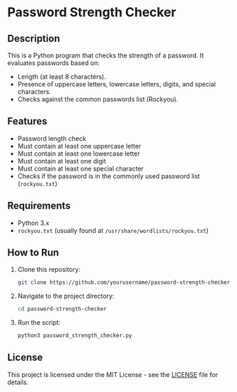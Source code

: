# Password Strength Checker

## Description
This is a Python program that checks the strength of a password. It evaluates passwords based on:
- Length (at least 8 characters).
- Presence of uppercase letters, lowercase letters, digits, and special characters.
- Checks against the common passwords list (Rockyou).

## Features
- Password length check
- Must contain at least one uppercase letter
- Must contain at least one lowercase letter
- Must contain at least one digit
- Must contain at least one special character
- Checks if the password is in the commonly used password list (`rockyou.txt`)

## Requirements
- Python 3.x
- `rockyou.txt` (usually found at `/usr/share/wordlists/rockyou.txt`)

## How to Run
1. Clone this repository:
   ```bash
   git clone https://github.com/yourusername/password-strength-checker.git
   ```

2. Navigate to the project directory:
   ```bash
   cd password-strength-checker
   ```

3. Run the script:
   ```bash
   python3 password_strength_checker.py
   ```

## License
This project is licensed under the MIT License - see the [LICENSE](LICENSE) file for details.


